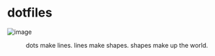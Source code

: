 # dotfiles
![image](https://user-images.githubusercontent.com/21967563/80217464-60108f80-865d-11ea-9cee-fa1c5ef96ec0.png)
<p align="center">dots make lines. lines make shapes. shapes make up the world.</p>


